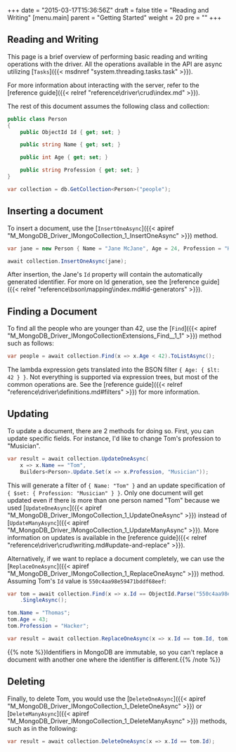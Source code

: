 +++
date = "2015-03-17T15:36:56Z"
draft = false
title = "Reading and Writing"
[menu.main]
  parent = "Getting Started"
  weight = 20
  pre = "<i class='fa'></i>"
+++

## Reading and Writing

This page is a brief overview of performing basic reading and writing operations with the driver. All the operations available in the API are async utilizing [`Tasks`]({{< msdnref "system.threading.tasks.task" >}}).

For more information about interacting with the server, refer to the [reference guide]({{< relref "reference\driver\crud\index.md" >}}).

The rest of this document assumes the following class and collection:

```csharp
public class Person
{
    public ObjectId Id { get; set; }

    public string Name { get; set; }

    public int Age { get; set; }

    public string Profession { get; set; }
}

var collection = db.GetCollection<Person>("people");
```

## Inserting a document

To insert a document, use the [`InsertOneAsync`]({{< apiref "M_MongoDB_Driver_IMongoCollection_1_InsertOneAsync" >}}) method.

```csharp
var jane = new Person { Name = "Jane McJane", Age = 24, Profession = "Hacker" };

await collection.InsertOneAsync(jane);
```

After insertion, the Jane's `Id` property will contain the automatically generated identifier. For more on Id generation, see the [reference guide]({{< relref "reference\bson\mapping\index.md#id-generators" >}}).

## Finding a Document

To find all the people who are younger than 42, use the [`Find`]({{< apiref "M_MongoDB_Driver_IMongoCollectionExtensions_Find__1_1" >}}) method such as follows:

```csharp
var people = await collection.Find(x => x.Age < 42).ToListAsync();
```

The lambda expression gets translated into the BSON filter `{ Age: { $lt: 42 } }`. Not everything is supported via expression trees, but most of the common operations are. See the [reference guide]({{< relref "reference\driver\definitions.md#filters" >}}) for more information.

## Updating

To update a document, there are 2 methods for doing so. First, you can update specific fields. For instance, I'd like to change Tom's profession to "Musician".

```csharp
var result = await collection.UpdateOneAsync(
	x => x.Name == "Tom",
	Builders<Person>.Update.Set(x => x.Profession, "Musician"));
```

This will generate a filter of `{ Name: "Tom" }` and an update specification of `{ $set: { Profession: "Musician" } }`. Only one document will get updated even if there is more than one person named "Tom" because we used [`UpdateOneAsync`]({{< apiref "M_MongoDB_Driver_IMongoCollection_1_UpdateOneAsync" >}}) instead of [`UpdateManyAsync`]({{< apiref "M_MongoDB_Driver_IMongoCollection_1_UpdateManyAsync" >}}). More information on updates is available in the [reference guide]({{< relref "reference\driver\crud\writing.md#update-and-replace" >}}).

Alternatively, if we want to replace a  document completely, we can use the [`ReplaceOneAsync`]({{< apiref "M_MongoDB_Driver_IMongoCollection_1_ReplaceOneAsync" >}}) method. Assuming Tom's `Id` value is `550c4aa98e59471bddf68eef`:

```csharp
var tom = await collection.Find(x => x.Id == ObjectId.Parse("550c4aa98e59471bddf68eef"))
	.SingleAsync();

tom.Name = "Thomas";
tom.Age = 43;
tom.Profession = "Hacker";

var result = await collection.ReplaceOneAsync(x => x.Id == tom.Id, tom);
```

{{% note %}}Identifiers in MongoDB are immutable, so you can't replace a document with another one where the identifier is different.{{% /note %}} 


## Deleting

Finally, to delete Tom, you would use the [`DeleteOneAsync`]({{< apiref "M_MongoDB_Driver_IMongoCollection_1_DeleteOneAsync" >}}) or [`DeleteManyAsync`]({{< apiref "M_MongoDB_Driver_IMongoCollection_1_DeleteManyAsync" >}}) methods, such as in the following:

```csharp
var result = await collection.DeleteOneAsync(x => x.Id == tom.Id);
```
